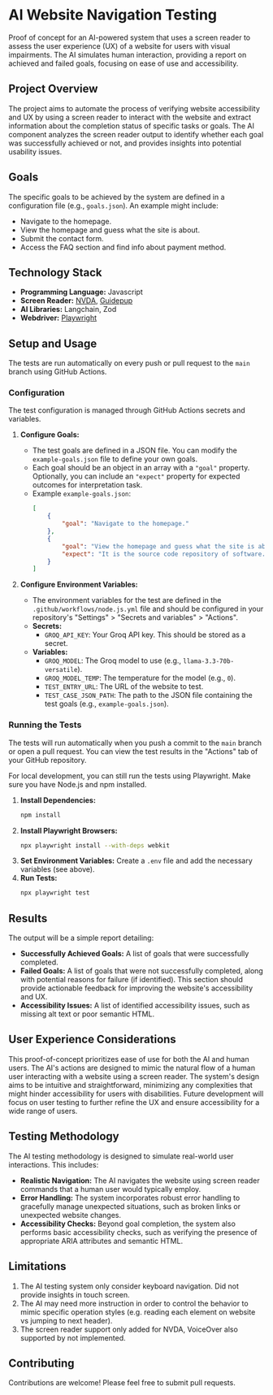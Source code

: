 # AI Website Navigation Testing
Proof of concept for an AI-powered system that uses a screen reader to assess the user experience (UX) of a website for users with visual impairments. The AI simulates human interaction, providing a report on achieved and failed goals, focusing on ease of use and accessibility.

## Project Overview

The project aims to automate the process of verifying website accessibility and UX by using a screen reader to interact with the website and extract information about the completion status of specific tasks or goals. The AI component analyzes the screen reader output to identify whether each goal was successfully achieved or not, and provides insights into potential usability issues.

## Goals

The specific goals to be achieved by the system are defined in a configuration file (e.g., `goals.json`).  An example might include:

* Navigate to the homepage.
* View the homepage and guess what the site is about.
* Submit the contact form.
* Access the FAQ section and find info about payment method.


## Technology Stack

* **Programming Language:** Javascript
* **Screen Reader:** [NVDA](https://www.nvaccess.org/download/), [Guidepup](https://www.guidepup.dev/)
* **AI Libraries:** Langchain, Zod
* **Webdriver:** [Playwright](https://playwright.dev/)


## Setup and Usage

The tests are run automatically on every push or pull request to the `main` branch using GitHub Actions.

### Configuration

The test configuration is managed through GitHub Actions secrets and variables.

1.  **Configure Goals:**
    *   The test goals are defined in a JSON file. You can modify the `example-goals.json` file to define your own goals.
    *   Each goal should be an object in an array with a `"goal"` property. Optionally, you can include an `"expect"` property for expected outcomes for interpretation task.
    *   Example `example-goals.json`:
        ```json
        [
            {
                "goal": "Navigate to the homepage."
            },
            {
                "goal": "View the homepage and guess what the site is about.",
                "expect": "It is the source code repository of software."
            }
        ]
        ```

2.  **Configure Environment Variables:**
    *   The environment variables for the test are defined in the `.github/workflows/node.js.yml` file and should be configured in your repository's "Settings" > "Secrets and variables" > "Actions".
    *   **Secrets:**
        *   `GROQ_API_KEY`: Your Groq API key. This should be stored as a secret.
    *   **Variables:**
        *   `GROQ_MODEL`: The Groq model to use (e.g., `llama-3.3-70b-versatile`).
        *   `GROQ_MODEL_TEMP`: The temperature for the model (e.g., `0`).
        *   `TEST_ENTRY_URL`: The URL of the website to test.
        *   `TEST_CASE_JSON_PATH`: The path to the JSON file containing the test goals (e.g., `example-goals.json`).

### Running the Tests

The tests will run automatically when you push a commit to the `main` branch or open a pull request. You can view the test results in the "Actions" tab of your GitHub repository.

For local development, you can still run the tests using Playwright. Make sure you have Node.js and npm installed.

1.  **Install Dependencies:**
    ```bash
    npm install
    ```
2.  **Install Playwright Browsers:**
    ```bash
    npx playwright install --with-deps webkit
    ```
3.  **Set Environment Variables:**
    Create a `.env` file and add the necessary variables (see above).
4.  **Run Tests:**
    ```bash
    npx playwright test
    ```


## Results

The output will be a simple report detailing:

* **Successfully Achieved Goals:** A list of goals that were successfully completed.
* **Failed Goals:** A list of goals that were not successfully completed, along with potential reasons for failure (if identified).  This section should provide actionable feedback for improving the website's accessibility and UX.
* **Accessibility Issues:** A list of identified accessibility issues, such as missing alt text or poor semantic HTML.

## User Experience Considerations

This proof-of-concept prioritizes ease of use for both the AI and human users. The AI's actions are designed to mimic the natural flow of a human user interacting with a website using a screen reader. The system's design aims to be intuitive and straightforward, minimizing any complexities that might hinder accessibility for users with disabilities.  Future development will focus on user testing to further refine the UX and ensure accessibility for a wide range of users.

## Testing Methodology

The AI testing methodology is designed to simulate real-world user interactions. This includes:

* **Realistic Navigation:** The AI navigates the website using screen reader commands that a human user would typically employ.
* **Error Handling:** The system incorporates robust error handling to gracefully manage unexpected situations, such as broken links or unexpected website changes.
* **Accessibility Checks:** Beyond goal completion, the system also performs basic accessibility checks, such as verifying the presence of appropriate ARIA attributes and semantic HTML.

## Limitations

1. The AI testing system only consider keyboard navigation. Did not provide insights in touch screen.
2. The AI may need more instruction in order to control the behavior to mimic specific operation styles (e.g. reading each element on website vs jumping to next header).
3. The screen reader support only added for NVDA, VoiceOver also supported by not implemented.

## Contributing

Contributions are welcome! Please feel free to submit pull requests.
